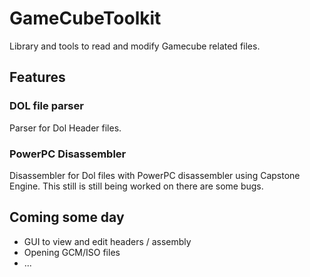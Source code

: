 # GameCubeToolkit

Library and tools to read and modify Gamecube related files.

## Features

### DOL file parser

Parser for Dol Header files.

### PowerPC Disassembler

Disassembler for Dol files with PowerPC disassembler using Capstone Engine.
This still is still being worked on there are some bugs.

## Coming some day

- GUI to view and edit headers / assembly
- Opening GCM/ISO files
- ...
